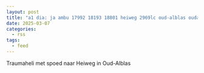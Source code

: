 ```yaml
---
layout: post
title: "a1 dia: ja ambu 17992 18193 18801 heiweg 2969lc oud-alblas oudalb bon 35621"
date: 2025-03-07
categories: 
  - rss
tags: 
  - feed
---
```


Traumaheli met spoed naar Heiweg in Oud-Alblas
